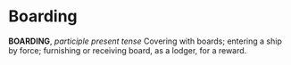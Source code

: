 # Boarding

**BOARDING**, _participle present tense_ Covering with boards; entering a ship by force; furnishing or receiving board, as a lodger, for a reward.